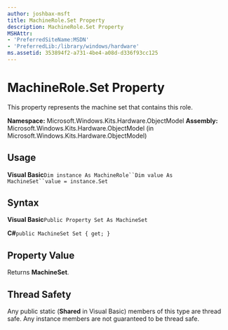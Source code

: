 ```yaml
---
author: joshbax-msft
title: MachineRole.Set Property
description: MachineRole.Set Property
MSHAttr:
- 'PreferredSiteName:MSDN'
- 'PreferredLib:/library/windows/hardware'
ms.assetid: 353894f2-a731-4be4-a08d-d336f93cc125
---
```


# MachineRole.Set Property


This property represents the machine set that contains this role.

**Namespace:** Microsoft.Windows.Kits.Hardware.ObjectModel **Assembly:** Microsoft.Windows.Kits.Hardware.ObjectModel (in Microsoft.Windows.Kits.Hardware.ObjectModel)

## Usage


**Visual Basic**`Dim instance As MachineRole``Dim value As MachineSet``value = instance.Set`

## Syntax


**Visual Basic**`Public Property Set As MachineSet`

**C#**`public MachineSet Set { get; }`

## Property Value


Returns **MachineSet**.

## Thread Safety


Any public static (**Shared** in Visual Basic) members of this type are thread safe. Any instance members are not guaranteed to be thread safe.

 

 






